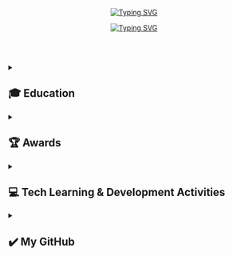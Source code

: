 <div align="center"> 
 
[![Typing SVG](https://readme-typing-svg.herokuapp.com?font=Caveat&color=585858&size=45&center=true&vCenter=true&width=1000&height=53&lines=%E3%80%80%E3%80%80+If+you+can+dream+it,+you+can+do+it.+%E3%80%80%E3%80%80)](https://git.io/typing-svg)

[![Typing SVG](https://readme-typing-svg.herokuapp.com?font=Diphylleia&color=CD5C5C&size=60&center=true&vCenter=true&width=1000&height=53&lines=%E3%80%80%E3%80%80+Hi,+I'm+Sumi+Lim!+%E3%80%80%E3%80%80)](https://git.io/typing-svg)

</div>

<br><br>

<div align="left"> 

<details>
<summary><h2>🎓 Education</h2></summary>
 
### ✨ Hansung University
- **Period:** March 2022 – Present
- **Degree:** B.Sc. in Computer Science & Engineering
- **Scholarship:** 2024학년도 1학기 **우수한성역량장학금** 수혜 <br><br>

### ✨ University of Minnesota Duluth - Summer Institute
- **Period:** July 7 – August 1, 2025
- **Program:** CAHSS Summer Institute 'Mosaic of Voices'
- **Activities:**  
  - 스토리텔링 중심 수업에 참여하며 미국 현지 및 다양한 국적의 참가자들과 영어로 협업 과제 수행
  - 문화 교류 활동과 함께 다큐멘터리 영상을 공동 제작하고 지역 극장에서 상영
  - 덜루스와 미네소타 북부 지역을 탐방하며 지역 고유의 자연과 문화를 체험
</details>
<details>
<summary><h2>🏆 Awards</h2></summary>

### ✨ 2025 CISCO Innovation Challenge
- **Award Date:** April 29, 2025
- **Honor:** **장려상** 수상
<table style="border-collapse: collapse;">
  <tr>
    <td style="border: 1px solid #ccc;"><img src="https://github.com/user-attachments/assets/a53218ea-b158-4554-b53c-66f9edbec1d1" style="height: 200px; object-fit: contain;"></td>
    <td style="border: 1px solid #ccc;"><img src="https://github.com/user-attachments/assets/c0a5227d-c982-47b4-84a8-5cd8ed386fad" style="height: 200px; object-fit: contain;"></td>
    <td style="border: 1px solid #ccc;"><img src="https://github.com/user-attachments/assets/219b1d33-a549-4e25-8f5a-8103c603ea07" style="height: 200px; object-fit: contain;"></td>
  </tr>
</table>
</details>
<details>
<summary><h2>💻 Tech Learning & Development Activities</h2></summary>

### ✨ 교내 정동아리 DC&M
- **Period:** 2023년 1학기 ~ 현재
- **Role:** 회장(2024년 2학기 ~ 현재), 동아리원(2023년 1학기 ~ 현재)
- **Activities:** <br>
  - 전공 관련 스터디 세션 기획 및 참여 <br>
  - 교외 아이디어 공모전 및 해커톤 참가 <br><br>

### ✨ 교내 학술소모임 POCS
- **Period:** 2024년 2학기 ~ 현재
- **Role:** 소모임원
- **Activities:** <br>
  - 전공 관련 스터디 세션 참여 <br><br>

### ✨ 9oormthonUNIV 3rd, Hosted by Kakao & Goorm
- **Period:** 2024학년 2학기
- **Role:** 프론트엔드 개발자
- **Activities:** <br>
  - 다양한 대학의 학생들과 팀 구성 후 해커톤 참가 <br>
  - 학생 주도로 아이디어 제안, 기획, 디자인, 개발 전 과정을 수행 <br>
  - 프론트엔드 개발 전반 참여 <br>
  - [프로젝트 레포지토리](https://github.com/9oormthon-univ/2024_DANPOONG_TEAM_18_FE)  <br><br>

### ✨ 2025 CISCO Innovation Challenge, Hosted by CISCO
- **Period:** 2024년 12월 ~ 2025년 4월
- **Role:** 아이디어톤 및 해커톤 참가자
- **Activities:** <br>
  - 아이디어가 선정된 DC&M 멤버와 다른 팀원들과 함께 25년 2월부터 4월까지 회의/개발 진행 및 해커톤 참가 <br>
  - 선정된 아이디어를 바탕으로 팀과 협업하여 프로젝트 수행 <br>
  - [프로젝트 레포지토리](https://github.com/HSU-ThePathWeAreGoingToWalk) <br>
  - [프로젝트 시연 영상](https://www.youtube.com/watch?v=U0sf83A_tq0) <br>
- **Honor:** **장려상** 수상 <br><br>

</details>
<details>
<summary><h2>✔️ My GitHub</h2></summary>

![Top Langs](https://github-readme-stats.vercel.app/api/top-langs/?username=sumi-03\&langs_count=5&layout=donut&bg_color=ededed&icon_color=cd5c5c&text_color=000000&title_color=585858) <br>
![sumi-03's GitHub stats](https://github-readme-stats.vercel.app/api?username=sumi-03\&rank_icon=github&bg_color=ededed&icon_color=cd5c5c&text_color=000000&title_color=585858&show_icons=true)

<a href="https://www.gitanimals.org/en_US?utm_medium=image&utm_source=sumi-03&utm_content=farm">
<img
  src="https://render.gitanimals.org/farms/sumi-03"
  width="600"
  height="300"
/>
</a>

</details>

</div>
